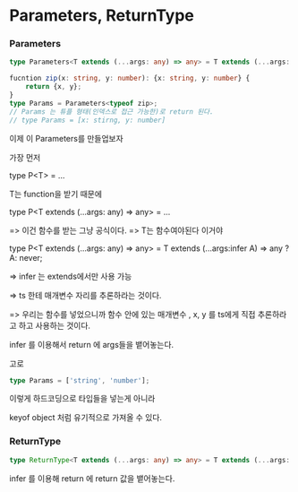 # Parameters, ReturnType

### Parameters&#x20;

```typescript
type Parameters<T extends (...args: any) => any> = T extends (...args: infer P) => any ? P : never;
```

```typescript
fucntion zip(x: string, y: number): {x: string, y: number} {
    return {x, y};
}
type Params = Parameters<typeof zip>;
// Params 는 튜플 형태(인덱스로 접근 가능한)로 return 된다.
// type Params = [x: stirng, y: number]
```

이제 이 Parameters를 만들업보자

가장 먼저&#x20;

type P\<T> = ...

T는 function을 받기 때문에&#x20;

type P\<T extends (...args: any) => any> = ...

\=> 이건 함수를 받는 그냥 공식이다. => T는 함수여야된다 이거야

type P\<T extends (...args: any) => any> = T extends (...args:infer A) => any ? A: never;

\=> infer 는 extends에서만 사용 가능

\=> ts 한테 매개변수 자리를 추론하라는 것이다.

\=> 우리는 함수를 넣었으니까 함수 안에 있는 매개변수 ,  x, y 를 ts에게 직접 추론하라고 하고 사용하는 것이다.





infer 를 이용해서 return 에 args들을 뱉어놓는다.

고로

```typescript
type Params = ['string', 'number'];
```

이렇게 하드코딩으로 타입들을 넣는게 아니라

keyof object 처럼 유기적으로 가져올 수 있다.



### ReturnType

```typescript
type ReturnType<T extends (...args: any) => any> = T extends (...args: any) => infer R ? R : any;
```

infer 를 이용해 return 에 return 값을 뱉어놓는다.



